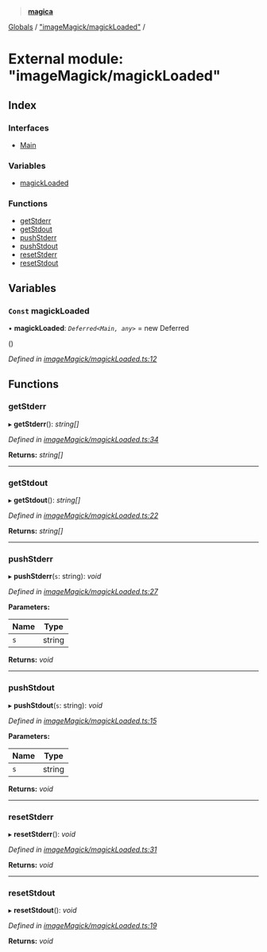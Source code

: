 > **[magica](../README.md)**

[Globals](../README.md) / ["imageMagick/magickLoaded"](_imagemagick_magickloaded_.md) /

# External module: "imageMagick/magickLoaded"

## Index

### Interfaces

* [Main](../interfaces/_imagemagick_magickloaded_.main.md)

### Variables

* [magickLoaded](_imagemagick_magickloaded_.md#const-magickloaded)

### Functions

* [getStderr](_imagemagick_magickloaded_.md#getstderr)
* [getStdout](_imagemagick_magickloaded_.md#getstdout)
* [pushStderr](_imagemagick_magickloaded_.md#pushstderr)
* [pushStdout](_imagemagick_magickloaded_.md#pushstdout)
* [resetStderr](_imagemagick_magickloaded_.md#resetstderr)
* [resetStdout](_imagemagick_magickloaded_.md#resetstdout)

## Variables

### `Const` magickLoaded

• **magickLoaded**: *`Deferred<Main, any>`* =  new Deferred<Main>()

*Defined in [imageMagick/magickLoaded.ts:12](https://github.com/cancerberoSgx/magica/blob/6686cf2/src/imageMagick/magickLoaded.ts#L12)*

## Functions

###  getStderr

▸ **getStderr**(): *string[]*

*Defined in [imageMagick/magickLoaded.ts:34](https://github.com/cancerberoSgx/magica/blob/6686cf2/src/imageMagick/magickLoaded.ts#L34)*

**Returns:** *string[]*

___

###  getStdout

▸ **getStdout**(): *string[]*

*Defined in [imageMagick/magickLoaded.ts:22](https://github.com/cancerberoSgx/magica/blob/6686cf2/src/imageMagick/magickLoaded.ts#L22)*

**Returns:** *string[]*

___

###  pushStderr

▸ **pushStderr**(`s`: string): *void*

*Defined in [imageMagick/magickLoaded.ts:27](https://github.com/cancerberoSgx/magica/blob/6686cf2/src/imageMagick/magickLoaded.ts#L27)*

**Parameters:**

Name | Type |
------ | ------ |
`s` | string |

**Returns:** *void*

___

###  pushStdout

▸ **pushStdout**(`s`: string): *void*

*Defined in [imageMagick/magickLoaded.ts:15](https://github.com/cancerberoSgx/magica/blob/6686cf2/src/imageMagick/magickLoaded.ts#L15)*

**Parameters:**

Name | Type |
------ | ------ |
`s` | string |

**Returns:** *void*

___

###  resetStderr

▸ **resetStderr**(): *void*

*Defined in [imageMagick/magickLoaded.ts:31](https://github.com/cancerberoSgx/magica/blob/6686cf2/src/imageMagick/magickLoaded.ts#L31)*

**Returns:** *void*

___

###  resetStdout

▸ **resetStdout**(): *void*

*Defined in [imageMagick/magickLoaded.ts:19](https://github.com/cancerberoSgx/magica/blob/6686cf2/src/imageMagick/magickLoaded.ts#L19)*

**Returns:** *void*